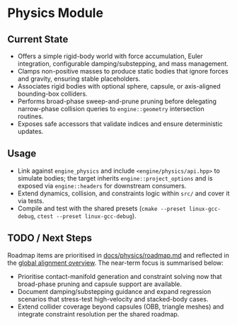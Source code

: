 # Physics Module

## Current State

- Offers a simple rigid-body world with force accumulation, Euler integration, configurable damping/substepping, and mass management.
- Clamps non-positive masses to produce static bodies that ignore forces and gravity, ensuring stable placeholders.
- Associates rigid bodies with optional sphere, capsule, or axis-aligned bounding-box colliders.
- Performs broad-phase sweep-and-prune pruning before delegating narrow-phase collision queries to `engine::geometry` intersection routines.
- Exposes safe accessors that validate indices and ensure deterministic updates.

## Usage

- Link against `engine_physics` and include `<engine/physics/api.hpp>` to simulate bodies; the target inherits `engine::project_options` and is exposed via `engine::headers` for downstream consumers.
- Extend dynamics, collision, and constraints logic within `src/` and cover it via tests.
- Compile and test with the shared presets (`cmake --preset linux-gcc-debug`, `ctest --preset linux-gcc-debug`).

## TODO / Next Steps

Roadmap items are prioritised in [docs/physics/roadmap.md](../../docs/physics/roadmap.md) and reflected in the
[global alignment overview](../../docs/global_roadmap.md). The near-term focus is summarised below:

- Prioritise contact-manifold generation and constraint solving now that broad-phase pruning and capsule support are available.
- Document damping/substepping guidance and expand regression scenarios that stress-test high-velocity and stacked-body cases.
- Extend collider coverage beyond capsules (OBB, triangle meshes) and integrate constraint resolution per the shared roadmap.
